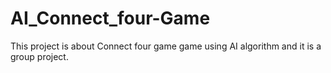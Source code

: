 # AI_Connect_four-Game
This project is about Connect four game game using AI algorithm and it is a group project.
